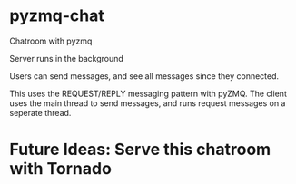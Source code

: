 # pyzmq-chat
Chatroom with pyzmq

Server runs in the background

Users can send messages, and see all messages since they connected.

This uses the REQUEST/REPLY messaging pattern with pyZMQ.
The client uses the main thread to send messages, and runs request messages on a seperate thread. 


# Future Ideas: Serve this chatroom with Tornado

